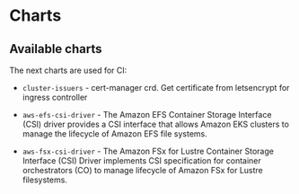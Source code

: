 # Charts
## Available charts
The next charts are used for CI:
- `cluster-issuers` - cert-manager crd. Get certificate from letsencrypt for ingress controller 

- `aws-efs-csi-driver` - The Amazon EFS Container Storage Interface (CSI) driver provides a CSI interface that allows Amazon EKS clusters to manage the lifecycle of Amazon EFS file systems.

- `aws-fsx-csi-driver` - The Amazon FSx for Lustre Container Storage Interface (CSI) Driver implements CSI specification for container orchestrators (CO) to manage lifecycle of Amazon FSx for Lustre filesystems.